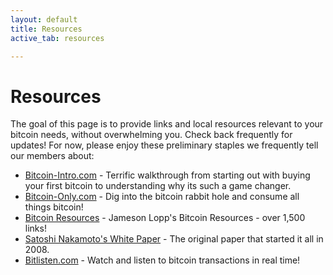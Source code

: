 ```yaml
---
layout: default
title: Resources
active_tab: resources

---
```

# Resources

The goal of this page is to provide links and local resources relevant to your bitcoin needs, without overwhelming you. Check back frequently for updates! For now, please enjoy these preliminary staples we frequently tell our members about: 

* [Bitcoin-Intro.com](https://bitcoin-intro.com/) - Terrific walkthrough from starting out with buying your first bitcoin to understanding why its such a game changer.
* [Bitcoin-Only.com](https://bitcoin-only.com/) - Dig into the bitcoin rabbit hole and consume all things bitcoin!
* [Bitcoin Resources](https://www.lopp.net/bitcoin-information.html) - Jameson Lopp's Bitcoin Resources - over 1,500 links!
* [Satoshi Nakamoto's White Paper](https://nakamotoinstitute.org/bitcoin/) - The original paper that started it all in 2008. 
* [Bitlisten.com](https://www.bitlisten.com/) - Watch and listen to bitcoin transactions in real time!
